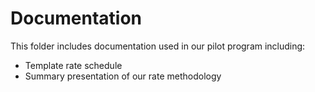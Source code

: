 # Documentation

This folder includes documentation used in our pilot program including:
* Template rate schedule
* Summary presentation of our rate methodology
